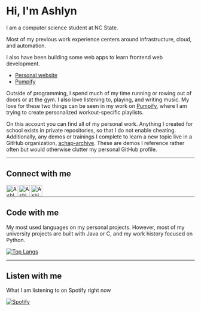 # Hi, I'm Ashlyn

I am a computer science student at NC State.

Most of my previous work experience centers around infrastructure, cloud, and automation.

I also have been building some web apps to learn frontend web development.

- [Personal website][website]
- [Pumpify](https://apchapcomputing.github.io/pumpify)

Outside of programming, I spend much of my time running or rowing out of doors or at the gym. I also love listening to, playing, and writing music. My love for these two things can be seen in my work on [Pumpify](https://achapcomputing.github.io/pumpify), where I am trying to create personalized workout-specific playlists.

On this account you can find all of my personal work. Anything I created for school exists in private repositories, so that I do not enable cheating. Additionally, any demos or trainings I complete to learn a new topic live in a GitHub organization, [achap-archive][archive]. These are demos I reference rather often but would otherwise clutter my personal GitHub profile.

---

## Connect with me

[<img align="left" alt="Ashlyn | Twitter" width="30px" src="https://img.icons8.com/color/48/000000/twitter--v1.png" />][twitter]
[<img align="left" alt="Ashlyn | LinkedIn" width="30px" src="https://img.icons8.com/color/48/000000/linkedin.png" />][linkedin]
[<img align="left" alt="Ashlyn | Email" width="30px" src="https://img.icons8.com/emoji/48/000000/envelope-.png"/>][email]
<br />

---

## Code with me

My most used languages on my personal projects. However, most of my university projects are built with Java or C, and my work history focused on Python.

[![Top Langs](https://github-readme-stats.vercel.app/api/top-langs/?username=apchapcomputing&layout=compact)](https://github.com/anuraghazra/github-readme-stats)

---

<!-- ## Think with me
My latest posts on my website. -->
<!-- BLOG-POST-LIST:START -->
<!-- - [Atlas Shrugged Impressions](https://YOURAPPNAME.herokuapp.com/atlas-shrugged/)
- [When learning is not constructive: programming as a creative endeavor](https://YOURAPPNAME.herokuapp.com/when-learning-is-not-constructive/)
- [Science fiction is a serious expression of American spirituality](https://YOURAPPNAME.herokuapp.com/science-fiction-is-a-serious-expression-of-american-spirituality/)
- [X-as-a-Service: 3 Classifications of Cloud Services](https://YOURAPPNAME.herokuapp.com/x-as-a-service-3-classifications-of-cloud-services/)
- [The 3 best types of projects to learn to think like an engineer](https://YOURAPPNAME.herokuapp.com/the-3-best-types-of-projects-to-learn-to-think-like-an-engineer/) -->
<!-- BLOG-POST-LIST:END -->

<!-- Workflow from https://github.com/gautamkrishnar/blog-post-workflow -->

## Listen with me

What I am listening to on Spotify right now

[![Spotify](https://achapcomputing.vercel.app/api/spotify)](https://open.spotify.com/user/ashhithh)

 <!-- From https://github.com/novatorem/novatorem/blob/master/api/spotify.py -->

[website]: https://ashlynchapman.com
[twitter]: https://twitter.com/achapcomputing
[linkedin]: https://linkedin.com/in/apchapman
[email]: mailto:%20apchapma@ncsu.edu
[archive]: https://github.com/achap-archive
